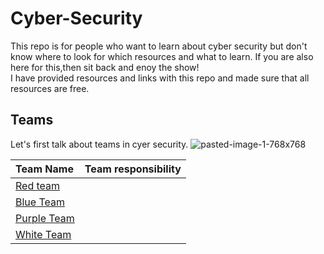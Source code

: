 # Cyber-Security

This repo is for people who want to learn about cyber security but don't know where to look for which resources and what to learn.
If you are also here for this,then sit back and enoy the show!  
I have provided resources and links with this repo and made sure that all resources are free.

## Teams
Let's first talk about teams in cyer security.
![pasted-image-1-768x768](https://user-images.githubusercontent.com/74107257/134501032-331ad700-4699-43b6-8083-2acf3d4bb5eb.png)

Team Name | Team responsibility
:-- | :--:
[Red team](https://en.wikipedia.org/wiki/Red_team#:~:text=A%20red%20team%20is%20a,the%20military%2C%20and%20intelligence%20agencies.) | 
[Blue Team](https://en.wikipedia.org/wiki/Blue_team_(computer_security)) |
[Purple Team](https://danielmiessler.com/study/purple-team/#:~:text=A%20Purple%20Team%20is%20a,organization's%20Red%20and%20Blue%20teams.&text=The%20Purple%20Team%20should%20not,existing%20Red%20and%20Blue%20capabilities.) |
[White Team](https://csrc.nist.gov/glossary/term/white_team) |
